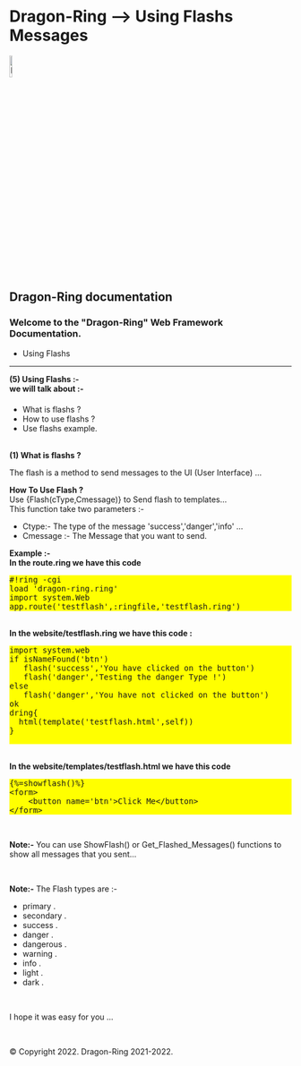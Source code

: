 # Dragon-Ring --> Using Flashs Messages
<img alt="Dragon-Ring" src="https://dragonring.live/favicon.ico" width="10%" height="10%">
<h2> Dragon-Ring documentation</h2>
<h3> Welcome to the "Dragon-Ring" Web Framework Documentation.</h3>
  <ul class="wy-breadcrumbs">
    <li>Using Flashs</li>
  </ul>
  <hr/>
</div>
          <div role="main" class="document" itemscope="itemscope" itemtype="http://schema.org/Article">
           <div itemprop="articleBody">
            
  <div class="section" id="welcome-to-read-the-docs">
  <strong>(5) Using Flashs :-</strong><br>
  <strong>we will talk about :-</strong><br>

  <ul style="margin-top:4%;">
    <li>What is flashs ?</li>
    <li>How to use flashs ?</li>
    <li>Use flashs example.</li>
  </ul>

  <br>
  <strong>(1) What is flashs ?</strong>
    <br><p>The flash is a method to send messages to the UI (User Interface) ... 
    </p>

  <strong>How To Use Flash ?</strong><br/>
  Use {Flash(cType,Cmessage)} to Send flash to templates...<br>
  This function take two parameters :-
  <ul>
    <li>Ctype:- The type of the message 'success','danger','info' ...</li>
    <li>Cmessage :- The Message that you want to send.</li>
  </ul>
  <strong>Example :- </strong>
  <br>
 <strong>In the route.ring we have this code</strong><br>  
  <pre style="background-color:yellow;">
#!ring -cgi 
load 'dragon-ring.ring'
import system.Web
app.route('testflash',:ringfile,'testflash.ring')</pre>

<br>
<strong>In the website/testflash.ring we have this code :</strong>
  
  <pre style="background-color:yellow;">
import system.web
if isNameFound('btn')
   flash('success','You have clicked on the button')
   flash('danger','Testing the danger Type !')
else
   flash('danger','You have not clicked on the button')
ok
dring{
  html(template('testflash.html',self))
}

</pre>
  <br>
<strong>In the website/templates/testflash.html we have this code</strong><br>
  
  <pre style="background-color:yellow;">{%=showflash()%}
&lt;form&gt;
    &lt;button name='btn'&gt;Click Me&lt;/button&gt;
&lt;/form&gt;</pre>
  <br>
  <p><strong>Note:-</strong> You can use ShowFlash() or Get_Flashed_Messages() functions to show all messages that you sent...</p>

  <br>
  <p><strong>Note:-</strong> The Flash types are :-</p>
<ul>
  <li>primary .</li>
  <li>secondary .</li>
  <li>success .</li>
  <li>danger .</li>
  <li>dangerous .</li>
  <li>warning .</li>
  <li>info .</li>
  <li>light .</li>
  <li>dark .</li>
</ul>
  <br>
    <p>I hope it was easy for you ...</p>
  
</div>
           </div>
<br>
    <p>
        &#169; Copyright 2022.        
        Dragon-Ring 2021-2022.
    </p>
    